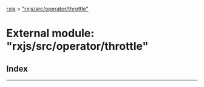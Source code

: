 [rxjs](../README.md) > ["rxjs/src/operator/throttle"](../modules/_rxjs_src_operator_throttle_.md)

# External module: "rxjs/src/operator/throttle"

## Index

---

